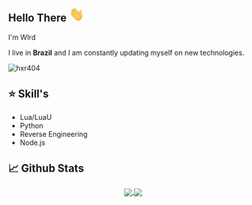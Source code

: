 <h2>Hello There <img src="https://raw.githubusercontent.com/ABSphreak/ABSphreak/master/gifs/Hi.gif" height="30px"></h2>

I'm Wlrd

I live in **Brazil** and I am constantly updating myself on new technologies.

<p align="left"> <img src="https://komarev.com/ghpvc/?username=wlrd1337&label=Profile%20views&color=0e75b6&style=flat" alt="hxr404" /> </p>

## ⭐ Skill's
  - Lua/LuaU
  - Python
  - Reverse Engineering
  - Node.js  

## 📈 Github Stats

<p align="center">
  <a href="https://github.com/anuraghazra/github-readme-stats">
    <img
      align="center"
      src="https://github-readme-stats.vercel.app/api/top-langs/?username=irevolutiondev&layout=compact&theme=radical"
    />
  </a>
  <a href="https://github.com/anuraghazra/github-readme-stats">
    <img
      align="center"
      height="165"
      src="https://github-readme-stats.vercel.app/api?username=irevolutiondev&count_private=true&show_icons=true&custom_title=Github%20Status&hide=issues&theme=radical"
    />
  </a>
</p>
